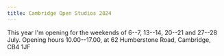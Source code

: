 ```yaml
---
title: Cambridge Open Studios 2024
---
```


This year I'm opening for the weekends of 6--7, 13--14, 20--21 and 27--28 July.
Opening hours 10.00--17.00, at 62 Humberstone Road, Cambridge, CB4 1JF

